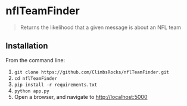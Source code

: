 # nflTeamFinder
> Returns the likelihood that a given message is about an NFL team

## Installation

From the command line:

1. `git clone https://github.com/ClimbsRocks/nflTeamFinder.git`
1. `cd nflTeamFinder`
1. `pip install -r requirements.txt`
1. `python app.py`
1. Open a browser, and navigate to [http://localhost:5000](http://localhost:5000) 
